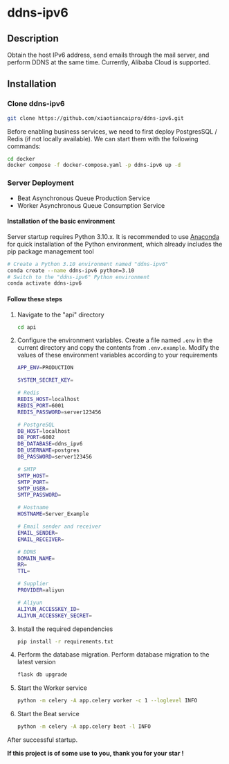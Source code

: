 # ddns-ipv6



## Description

Obtain the host IPv6 address, send emails through the mail server, and perform DDNS at the same time. Currently, Alibaba Cloud is supported.




## Installation



### Clone ddns-ipv6

```bash
git clone https://github.com/xiaotiancaipro/ddns-ipv6.git
```

Before enabling business services, we need to first deploy PostgresSQL / Redis (if not locally available). We can start them with the following commands:

```bash
cd docker
docker compose -f docker-compose.yaml -p ddns-ipv6 up -d
```



### Server Deployment

- Beat Asynchronous Queue Production Service
- Worker Asynchronous Queue Consumption Service



#### Installation of the basic environment

Server startup requires Python 3.10.x. It is recommended to use [Anaconda](https://docs.anaconda.com/free/anaconda/install/) for quick installation of the Python environment, which already includes the pip package management tool

```bash
# Create a Python 3.10 environment named "ddns-ipv6"
conda create --name ddns-ipv6 python=3.10
# Switch to the "ddns-ipv6" Python environment
conda activate ddns-ipv6
```



#### Follow these steps

1. Navigate to the "api" directory

   ```bash
   cd api
   ```

2. Configure the environment variables. Create a file named `.env` in the current directory and copy the contents from `.env.example`. Modify the values of these environment variables according to your requirements

   ```bash
   APP_ENV=PRODUCTION
   
   SYSTEM_SECRET_KEY=
   
   # Redis
   REDIS_HOST=localhost
   REDIS_PORT=6001
   REDIS_PASSWORD=server123456
   
   # PostgreSQL
   DB_HOST=localhost
   DB_PORT=6002
   DB_DATABASE=ddns_ipv6
   DB_USERNAME=postgres
   DB_PASSWORD=server123456
   
   # SMTP
   SMTP_HOST=
   SMTP_PORT=
   SMTP_USER=
   SMTP_PASSWORD=
   
   # Hostname
   HOSTNAME=Server_Example
   
   # Email sender and receiver
   EMAIL_SENDER=
   EMAIL_RECEIVER=
   
   # DDNS
   DOMAIN_NAME=
   RR=
   TTL=
   
   # Supplier
   PROVIDER=aliyun
   
   # Aliyun
   ALIYUN_ACCESSKEY_ID=
   ALIYUN_ACCESSKEY_SECRET=
   ```

3. Install the required dependencies

   ```bash
   pip install -r requirements.txt
   ```

4. Perform the database migration. Perform database migration to the latest version

   ```bash
   flask db upgrade
   ```

5. Start the Worker service

   ```bash
   python -m celery -A app.celery worker -c 1 --loglevel INFO
   ```

6. Start the Beat service

   ```bash
   python -m celery -A app.celery beat -l INFO
   ```

After successful startup.



**If this project is of some use to you, thank you for your star !**

